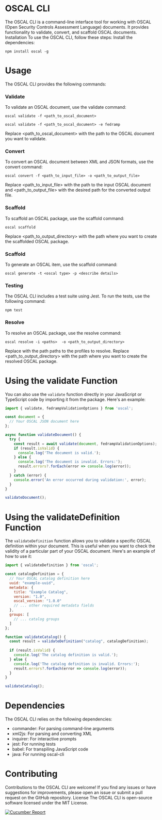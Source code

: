 # OSCAL CLI
The OSCAL CLI is a command-line interface tool for working with OSCAL (Open Security Controls Assessment Language) documents. It provides functionality to validate, convert, and scaffold OSCAL documents.
Installation
To use the OSCAL CLI, follow these steps:
Install the dependencies:
```
npm install oscal -g
```

# Usage
The OSCAL CLI provides the following commands:
### Validate
To validate an OSCAL document, use the validate command:
```
oscal validate -f <path_to_oscal_document>

oscal validate -f <path_to_oscal_document> -e fedramp

```
Replace <path_to_oscal_document> with the path to the OSCAL document you want to validate.
### Convert
To convert an OSCAL document between XML and JSON formats, use the convert command:
```
oscal convert -f <path_to_input_file> -o <path_to_output_file>
```
Replace <path_to_input_file> with the path to the input OSCAL document and <path_to_output_file> with the desired path for the converted output file.
### Scaffold
To scaffold an OSCAL package, use the scaffold command:
```
oscal scaffold 
```
Replace <path_to_output_directory> with the path where you want to create the scaffolded OSCAL package.
### Scaffold
To generate an OSCAL item, use the scaffold command:
```
oscal generate -t <oscal type> -p <describe details>
```
### Testing
The OSCAL CLI includes a test suite using Jest. To run the tests, use the following command:
```
npm test
```
### Resolve
To resolve an OSCAL package, use the resolve command:
```
oscal resolve -i <paths>  -o <path_to_output_directory>
```
Replace <paths> with the path paths to the profiles to resolve.
Replace <path_to_output_directory> with the path where you want to create the resolved OSCAL package.



# Using the validate Function

You can also use the `validate` function directly in your JavaScript or TypeScript code by importing it from the package. Here's an example:

```javascript
import { validate, fedrampValidationOptions } from 'oscal';

const document = {
  // Your OSCAL JSON document here
};

async function validateDocument() {
  try {
    const result = await validate(document, fedrampValidationOptions);
    if (result.isValid) {
      console.log('The document is valid.');
    } else {
      console.log('The document is invalid. Errors:');
      result.errors?.forEach(error => console.log(error));
    }
  } catch (error) {
    console.error('An error occurred during validation:', error);
  }
}

validateDocument();
```

# Using the validateDefinition Function

The `validateDefinition` function allows you to validate a specific OSCAL definition within your document. This is useful when you want to check the validity of a particular part of your OSCAL document. Here's an example of how to use it:

```javascript
import { validateDefinition } from 'oscal';

const catalogDefinition = {
  // Your OSCAL catalog definition here
  uuid: "example-uuid",
  metadata: {
    title: "Example Catalog",
    version: "1.0",
    oscal_version: "1.0.0"
    // ... other required metadata fields
  },
  groups: [
    // ... catalog groups
  ]
};

function validateCatalog() {
  const result = validateDefinition("catalog", catalogDefinition);
  
  if (result.isValid) {
    console.log('The catalog definition is valid.');
  } else {
    console.log('The catalog definition is invalid. Errors:');
    result.errors?.forEach(error => console.log(error));
  }
}

validateCatalog();
```
# Dependencies
The OSCAL CLI relies on the following dependencies:

- commander: For parsing command-line arguments
- xml2js: For parsing and converting XML
- inquirer: For interactive prompts
- jest: For running tests
- babel: For transpiling JavaScript code
- java: For running oscal-cli 


# Contributing
Contributions to the OSCAL CLI are welcome! If you find any issues or have suggestions for improvements, please open an issue or submit a pull request on the GitHub repository.
License
The OSCAL CLI is open-source software licensed under the MIT License.

[![Cucumber Report](https://github.com/GSA/oscal-js/actions/workflows/cucumber-report.yaml/badge.svg)](https://github.com/GSA/oscal-js/actions/workflows/cucumber-tests.yaml)